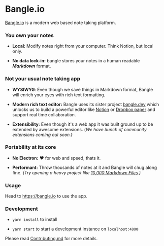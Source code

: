 # Bangle.io

[Bangle.io](http://Bangle.io) is a modern web based note taking platform.

### You own your notes

- **Local:** Modify notes right from your computer. Think Notion, but local only.

- **No data lock-in:** bangle stores your notes in a human readable **_Markdown_** format.

### Not your usual note taking app

- **WYSIWYG**: Even though we save things in Markdown format, Bangle will enrich your eyes with rich text formatting.

- **Modern rich text editor:** Bangle uses its sister project [bangle.dev](https://github.com/bangle-io/bangle.dev) which unlocks us to build a powerful editor like [Notion](https://www.notion.so/) or [Dropbox paper](https://www.dropbox.com/paper) and support real time collaboration.

- **Extensibility:** Even though it's a web app it was built ground up to be extended by awesome extensions. (_We have bunch of community extensions coming out soon.)_

### Portability at its core

- **No Electron:**  :heart: for web and speed, thats it.

- **Performant:** Throw thousands of notes at it and Bangle will chug along fine. _(Try opening a heavy project like [10,000 Markdown Files](https://github.com/Zettelkasten-Method/10000-markdown-files).)_

### Usage

Head to <https://bangle.io> to use the app.

### Development

- `yarn install` to install

- `yarn start` to start a development instance on `localhost:4000`

Please read [Contributing.md](./Contributing.md) for more details. 
